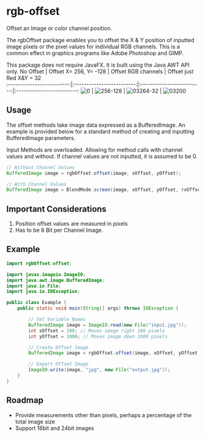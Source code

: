 # rgb-offset
Offset an Image or color channel position.

The rgbOffset package enables you to offset the X & Y position of inputted image pixels or the pixel values for individual RGB channels. This is a common effect in graphics programs like Adobe Photoshop and GIMP.

This package does not require JavaFX. It is built using the Java AWT API only.
No Offset                  |  Offset X= 256, Y= -128   |  Offset RGB channels      |  Offset just Red X&Y = 32         
:-------------------------:|:-------------------------:|:-------------------------:|:-------------------------:
![0](https://github.com/aabalke33/rgb-offset/assets/22086435/33fdf9f7-05b6-4b47-82f5-aec24283d8fc)  |  ![256-128](https://github.com/aabalke33/rgb-offset/assets/22086435/0f2dd0fb-8ea8-4cb8-afca-84964ee054ea)  |  ![03264-32](https://github.com/aabalke33/rgb-offset/assets/22086435/cb5126ff-cddd-4186-bb93-acca6fa03417)  |  ![03200](https://github.com/aabalke33/rgb-offset/assets/22086435/12ef6739-0517-4b19-a653-b6545fe9c231)

## Usage
The offset methods take image data expressed as a BufferedImage. An example is provided below for a standard method of creating and inputting BufferedImage parameters.

Input Methods are overloaded. Allowing for method calls with channel values and without. If channel values are not inputted, it is assumed to be 0.
```java
// Without Channel Values
BufferedImage image = rgbOffset.offset(image, xOffset, yOffset);

// With Channel Values
BufferedImage image = BlendMode.screen(image, xOffset, yOffset, rxOffset, ryOffset, gxOffset, gyOffset, bxOffset, byOffset);
```
## Important Considerations
1. Position offset values are measured in pixels
2. Has to be 8 Bit per Channel Image.

## Example
```java
import rgbOffset.offset;

import javax.imageio.ImageIO;
import java.awt.image.BufferedImage;
import java.io.File;
import java.io.IOException;

public class Example {
    public static void main(String[] args) throws IOException {

        // Set Variable Names
        BufferedImage image = ImageIO.read(new File("input.jpg"));
        int xOffset = 100; // Moves image right 100 pixels
        int yOffset = 1000; // Moves image down 1000 pixels

        // Create Offset Image
        BufferedImage image = rgbOffset.offset(image, xOffset, yOffset);

        // Export Offset Image
        ImageIO.write(image, "jpg", new File("output.jpg"));
    }
}
```

## Roadmap

- Provide measurements other than pixels, perhaps a percentage of the total image size
- Support 16bit and 24bit images
